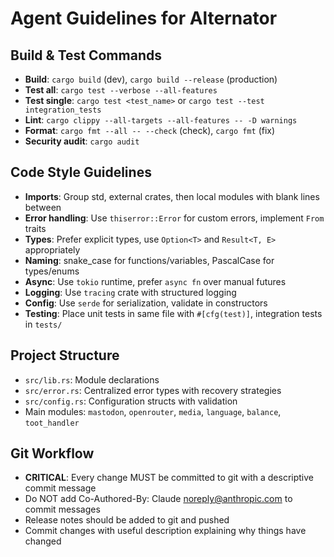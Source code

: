 # Agent Guidelines for Alternator

## Build & Test Commands
- **Build**: `cargo build` (dev), `cargo build --release` (production)
- **Test all**: `cargo test --verbose --all-features`
- **Test single**: `cargo test <test_name>` or `cargo test --test integration_tests`
- **Lint**: `cargo clippy --all-targets --all-features -- -D warnings`
- **Format**: `cargo fmt --all -- --check` (check), `cargo fmt` (fix)
- **Security audit**: `cargo audit`

## Code Style Guidelines
- **Imports**: Group std, external crates, then local modules with blank lines between
- **Error handling**: Use `thiserror::Error` for custom errors, implement `From` traits
- **Types**: Prefer explicit types, use `Option<T>` and `Result<T, E>` appropriately
- **Naming**: snake_case for functions/variables, PascalCase for types/enums
- **Async**: Use `tokio` runtime, prefer `async fn` over manual futures
- **Logging**: Use `tracing` crate with structured logging
- **Config**: Use `serde` for serialization, validate in constructors
- **Testing**: Place unit tests in same file with `#[cfg(test)]`, integration tests in `tests/`

## Project Structure
- `src/lib.rs`: Module declarations
- `src/error.rs`: Centralized error types with recovery strategies  
- `src/config.rs`: Configuration structs with validation
- Main modules: `mastodon`, `openrouter`, `media`, `language`, `balance`, `toot_handler`

## Git Workflow
- **CRITICAL**: Every change MUST be committed to git with a descriptive commit message
- Do NOT add Co-Authored-By: Claude <noreply@anthropic.com> to commit messages
- Release notes should be added to git and pushed
- Commit changes with useful description explaining why things have changed